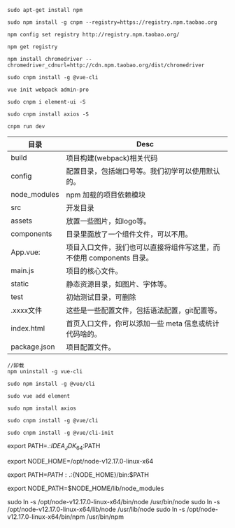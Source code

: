 ~~~
sudo apt-get install npm

sudo npm install -g cnpm --registry=https://registry.npm.taobao.org

npm config set registry http://registry.npm.taobao.org/

npm get registry

npm install chromedriver --chromedriver_cdnurl=http://cdn.npm.taobao.org/dist/chromedriver

sudo cnpm install -g @vue-cli

vue init webpack admin-pro

sudo cnpm i element-ui -S

sudo cnpm install axios -S

cnpm run dev

~~~

目录|Desc
-|-|
build|项目构建(webpack)相关代码
config|配置目录，包括端口号等。我们初学可以使用默认的。
node_modules|npm 加载的项目依赖模块
src|开发目录
assets|放置一些图片，如logo等。
components|目录里面放了一个组件文件，可以不用。
App.vue:|项目入口文件，我们也可以直接将组件写这里，而不使用 components 目录。
main.js|项目的核心文件。
static|静态资源目录，如图片、字体等。
test|初始测试目录，可删除
.xxxx文件|这些是一些配置文件，包括语法配置，git配置等。
index.html|首页入口文件，你可以添加一些 meta 信息或统计代码啥的。
package.json|项目配置文件。

~~~
//卸载
npm uninstall -g vue-cli

sudo npm install -g @vue/cli

sudo vue add element

sudo npm install axios
~~~

~~~
sudo cnpm install -g @vue/cli

sudo cnpm install -g @vue/cli-init

~~~
export PATH=.:${IDEA_JDK_64}:$PATH

export NODE_HOME=/opt/node-v12.17.0-linux-x64

export PATH=$PATH:.:${NODE_HOME}/bin:$PATH

export NODE_PATH=$NODE_HOME/lib/node_modules

sudo ln -s /opt/node-v12.17.0-linux-x64/bin/node  /usr/bin/node
sudo ln -s /opt/node-v12.17.0-linux-x64/lib/node  /usr/lib/node
sudo ln -s /opt/node-v12.17.0-linux-x64/bin/npm  /usr/bin/npm
